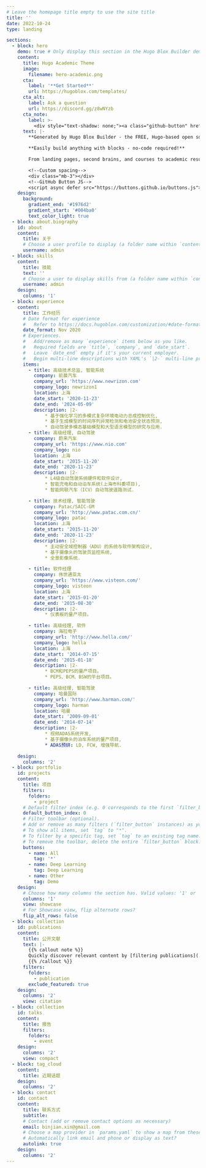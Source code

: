 ```yaml
---
# Leave the homepage title empty to use the site title
title: ''
date: 2022-10-24
type: landing

sections:
  - block: hero
    demo: true # Only display this section in the Hugo Blox Builder demo site
    content:
      title: Hugo Academic Theme
      image:
        filename: hero-academic.png
      cta:
        label: '**Get Started**'
        url: https://hugoblox.com/templates/
      cta_alt:
        label: Ask a question
        url: https://discord.gg/z8wNYzb
      cta_note:
        label: >-
          <div style="text-shadow: none;"><a class="github-button" href="https://github.com/HugoBlox/hugo-blox-builder" data-icon="octicon-star" data-size="large" data-show-count="true" aria-label="Star">Star Hugo Blox Builder</a></div><div style="text-shadow: none;"><a class="github-button" href="https://github.com/HugoBlox/theme-academic-cv" data-icon="octicon-star" data-size="large" data-show-count="true" aria-label="Star">Star the Academic template</a></div>
      text: |-
        **Generated by Hugo Blox Builder - the FREE, Hugo-based open source website builder trusted by 500,000+ sites.**

        **Easily build anything with blocks - no-code required!**

        From landing pages, second brains, and courses to academic resumés, conferences, and tech blogs.

        <!--Custom spacing-->
        <div class="mb-3"></div>
        <!--GitHub Button JS-->
        <script async defer src="https://buttons.github.io/buttons.js"></script>
    design:
      background:
        gradient_end: '#1976d2'
        gradient_start: '#004ba0'
        text_color_light: true
  - block: about.biography
    id: about
    content:
      title: 关于
      # Choose a user profile to display (a folder name within `content/authors/`)
      username: admin
  - block: skills
    content:
      title: 技能
      text: ''
      # Choose a user to display skills from (a folder name within `content/authors/`)
      username: admin
    design:
      columns: '1'
  - block: experience
    content:
      title: 工作经历
      # Date format for experience
      #   Refer to https://docs.hugoblox.com/customization/#date-format
      date_format: Nov 2020
      # Experiences.
      #   Add/remove as many `experience` items below as you like.
      #   Required fields are `title`, `company`, and `date_start`.
      #   Leave `date_end` empty if it's your current employer.
      #   Begin multi-line descriptions with YAML's `|2-` multi-line prefix.
      items:
        - title: 高级技术总监, 智能系统
          company: 前晨汽车
          company_url: 'https://www.newrizon.com'
          company_logo: newrizon1
          location: 上海 
          date_start: '2020-11-23'
          date_end: '2024-05-09'
          description: |2-
              * 基于强化学习的多模式复杂环境电动力总成控制优化,
              * 基于生成模型的时间序列异常检测和电池安全状态预测,
              * 自动驾驶多模态基础模型和大型语言模型的研究与应用.
        - title: 高级经理, 自动驾驶  
          company: 蔚来汽车
          company_url: 'https://www.nio.com'
          company_logo: nio
          location: 上海
          date_start: '2015-11-20'
          date_end: '2020-11-23'
          description: |2-
              * L4级自动驾驶系统硬件和软件设计,
              * 智能充电和自动泊车系统(上海市科委项目),
              * 智能网联汽车（ICV）自动驾驶道路测试.

        - title: 技术经理, 智能驾驶 
          company: Patac/SAIC-GM
          company_url: 'http://www.patac.com.cn/'
          company_logo: patac
          location: 上海
          date_start: '2015-11-20'
          date_end: '2020-11-23'
          description: |2-
              * 主动安全域控制器（ADU）的系统与软件架构设计,
              * 基于摄像头的驾驶员监控系统,
              * 全景影像系统.

        - title: 软件经理
          company: 伟世通亚太
          company_url: 'https://www.visteon.com/'
          company_logo: visteon
          location: 上海
          date_start: '2015-01-20'
          date_end: '2015-08-30'
          description: |2-
              * 仪表板的量产项目。

        - title: 高级经理, 软件
          company: 海拉电子
          company_url: 'http://www.hella.com/'
          company_logo: hella
          location: 上海
          date_start: '2014-07-15'
          date_end: '2015-01-18'
          description: |2-
              * BCM和PEPS的量产项目。
              * PEPS、BCM、BSW的平台项目。

        - title: 高级经理, 智能驾驶 
          company: 哈曼国际
          company_url: 'http://www.harman.com/'
          company_logo: harman
          location: 哈曼  
          date_start: '2009-09-01'
          date_end: '2014-07-14'
          description: |2-
              * 视频ADAS系统开发,
              * 基于摄像头的泊车系统的量产项目,
              * ADAS预研: LD, FCW, 增强导航.

    design:
      columns: '2'
  - block: portfolio
    id: projects
    content:
      title: 项目
      filters:
        folders:
          - project
      # Default filter index (e.g. 0 corresponds to the first `filter_button` instance below).
      default_button_index: 0
      # Filter toolbar (optional).
      # Add or remove as many filters (`filter_button` instances) as you like.
      # To show all items, set `tag` to "*".
      # To filter by a specific tag, set `tag` to an existing tag name.
      # To remove the toolbar, delete the entire `filter_button` block.
      buttons:
        - name: All
          tag: '*'
        - name: Deep Learning
          tag: Deep Learning
        - name: Other
          tag: Demo
    design:
      # Choose how many columns the section has. Valid values: '1' or '2'.
      columns: '1'
      view: showcase
      # For Showcase view, flip alternate rows?
      flip_alt_rows: false
  - block: collection
    id: publications
    content:
      title: 公开文献
      text: |-
        {{% callout note %}}
        Quickly discover relevant content by [filtering publications](./publication/).
        {{% /callout %}}
      filters:
        folders:
          - publication
        exclude_featured: true
    design:
      columns: '2'
      view: citation
  - block: collection
    id: talks
    content:
      title: 报告
      filters:
        folders:
          - event
    design:
      columns: '2'
      view: compact
  - block: tag_cloud
    content:
      title: 近期话题
    design:
      columns: '2'
  - block: contact
    id: contact
    content:
      title: 联系方式
      subtitle:
      # Contact (add or remove contact options as necessary)
      email: binjian.xin@gmail.com
      # Choose a map provider in `params.yaml` to show a map from these coordinates
      # Automatically link email and phone or display as text?
      autolink: true
    design:
      columns: '2'
---
```

